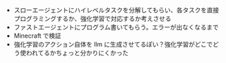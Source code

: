 - スローエージェントにハイレベルタスクを分解してもらい、各タスクを直接プログラミングするか、強化学習で対応するか考えさせる
- ファストエージェントにプログラム書いてもらう。エラーが出なくなるまで
- Minecraft で検証
- 強化学習のアクション自体を llm に生成させてるぽい？強化学習がどこでどう使われてるかちょっと分かりにくかった